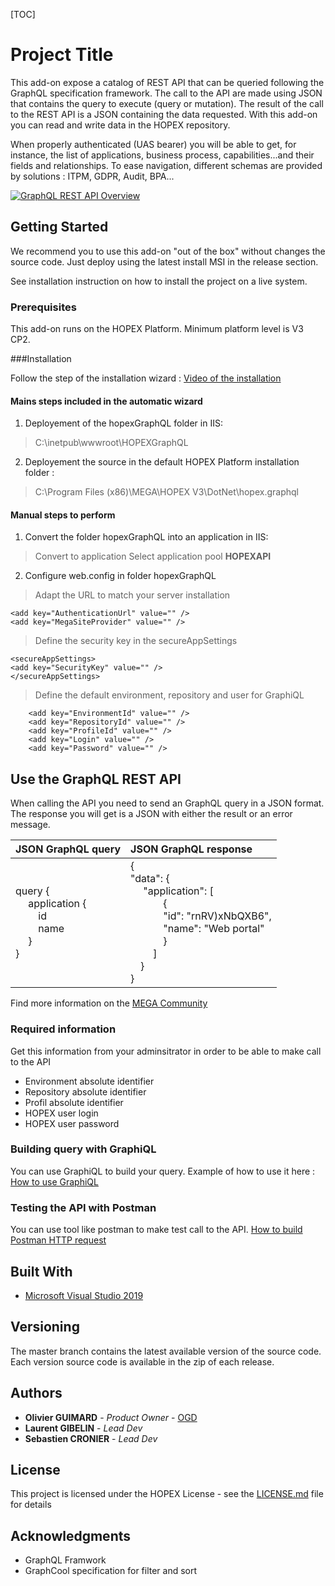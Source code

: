 [TOC]

# Project Title

This add-on expose a catalog of REST API that can be queried following the GraphQL specification framework. The call to the API are made using JSON that contains the query to execute (query or mutation). The result of the call to the REST API is a JSON containing the data requested. With this add-on you can read and write data in the HOPEX repository.

When properly authenticated (UAS bearer) you will be able to get, for instance, the list of applications, business process, capabilities...and their fields and relationships. To ease navigation, different schemas are provided by solutions : ITPM, GDPR, Audit, BPA...

[![GraphQL REST API Overview](http://img.youtube.com/vi/uI6ZRsOQdlk/0.jpg)](http://www.youtube.com/watch?v=uI6ZRsOQdlk "GraphQL REST API Overview")

## Getting Started

We recommend you to use this add-on "out of the box" without changes the source code. Just deploy using the latest install MSI in the release section.

See installation instruction on how to install the project on a live system.

### Prerequisites

This add-on runs on the HOPEX Platform. Minimum platform level is V3 CP2.

###Installation

Follow the step of the installation wizard : [Video of the installation](https://youtu.be/80BNrmm64gc "Video of the installation")

#### Mains steps included in the automatic wizard
1. Deployement of the hopexGraphQL folder in IIS:
> C:\inetpub\wwwroot\HOPEXGraphQL
2. Deployement the source in the default HOPEX Platform installation folder :
> C:\Program Files (x86)\MEGA\HOPEX V3\DotNet\hopex.graphql

#### Manual steps to perform

1. Convert the folder hopexGraphQL into an application in IIS:
> Convert to application
> Select application pool **HOPEXAPI**

2. Configure web.config in folder hopexGraphQL
>Adapt the URL to match your server installation
```
<add key="AuthenticationUrl" value="" />
<add key="MegaSiteProvider" value="" />
```
>Define the security key in the secureAppSettings
```
<secureAppSettings>
<add key="SecurityKey" value="" />
</secureAppSettings>
```
>Define the default environment, repository and user for GraphiQL
```
    <add key="EnvironmentId" value="" />
    <add key="RepositoryId" value="" />
    <add key="ProfileId" value="" />
    <add key="Login" value="" />
    <add key="Password" value="" />
```
## Use the GraphQL REST API

When calling the API you need to send an GraphQL query in a JSON format. The response you will get is a JSON with either the result or an error message. 

| JSON GraphQL query | JSON GraphQL response |
| :------------ | :------------- |
| query { </br>&emsp; application { </br> &emsp;&emsp; id </br>&emsp;&emsp; name  </br> &emsp; } </br>}  | { </br> "data": { </br> &emsp; "application": [ </br>&emsp;&emsp;&emsp; { </br>&emsp;&emsp;&emsp; "id": "rnRV)xNbQXB6", </br>&emsp;&emsp;&emsp; "name": "Web portal" </br>&emsp;&emsp;&emsp; } </br> &emsp;&emsp; ] </br>&emsp;} </br>} |

Find more information on the [MEGA Community](https://community.mega.com/ "MEGA Community")


### Required information

Get this information from your adminsitrator in order to be able to make call to the API
- Environment absolute identifier
- Repository absolute identifier
- Profil absolute identifier
- HOPEX user login
- HOPEX user password

### Building query with GraphiQL

You can use GraphiQL to build your query. Example of how to use it here : [How to use GraphiQL](https://youtu.be/oBGdII-sCuw "How to use GraphiQL")

### Testing the API with Postman

You can use tool like postman to make test call to the API. [How to build Postman HTTP request](https://youtu.be/3xgesyYCXsw "How to build Postman HTTP request")


## Built With

* [Microsoft Visual Studio 2019](https://visualstudio.microsoft.com/ "Microsoft Visual Studio 2019")


## Versioning

The master branch contains the latest available version of the source code. Each version source code is available in the zip of each release.

## Authors

* **Olivier GUIMARD** - *Product Owner* - [OGD](https://github.com/oguimardmega "OGD")
* **Laurent GIBELIN** - *Lead Dev*
* **Sebastien CRONIER** - *Lead Dev* 

## License

This project is licensed under the HOPEX License - see the [LICENSE.md](LICENSE.md) file for details

## Acknowledgments

* GraphQL Framwork
* GraphCool specification for filter and sort


